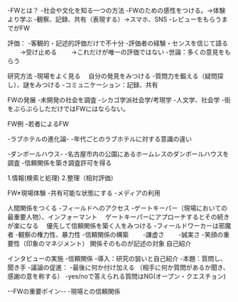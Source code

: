 -FWとは？
-社会や文化を知る一つの方法
-FWのための感性をつける。→体験より学ぶ
-観察、記録、共有（表現する）→スマホ、SNS
-レビューをもらうまでがFW

評価：
-客観的・記述的評価だけで不十分
-評価者の経験・センスを信じて語る
　　→受け止める
　　→これだけが唯一の評価ではない
-世論：多くの意見をもらう

研究方法
-現場をよく見る
　自分の発見をみつける
-質問力を鍛える（疑問探し）、謎をみつける
-コミュニケーション：記録、共有


FWの発展
-未開発の社会を調査
-シカゴ学派社会学/考現学
-人文学、社会学
-街をぶらぶらしただけではFWにはならない。



FW例
-若者によるFW

-ラブホテルの進化論-
-年代ごとのラブホテルに対する意識の違い


-ダンボールハウス-
-名古屋市内の公園にあるホームレスのダンボールハウスを調査
-信頼関係を築き調査許可を得る


1.情報(検索と処理)
2.整理（相対評価）


FW≠現場体験
-共有可能な状態にする
-メディアの利用


人間関係をつくる
-フィールドへのアクセス
-ゲートキーパー（現場においての最重要人物）、インフォーマント
　ゲートキーパーにアプローチするとその続きが楽になる
　優先して信頼関係を築く人をみつける
-フィールドワーカーは邪魔者
-観察の権力性、暴力性
-信頼関係の構築
　　-謙虚さ
　　-誠実さ
-笑顔の重要性（印象のマネジメント）
関係そのものが記述の対象
自己紹介

インタビューの実施
-信頼関係
-導入：研究の狙いと自己紹介
-本題：質問し、聞き手
-議論の促進：
-最後に何か付け加える
（相手に何か質問があるか聞き、感謝の意を称する）
-yes/noで答えられる質問はNG(オープン・クエスチョン)


--FWの重要ポイン--
-現場との信頼関係


